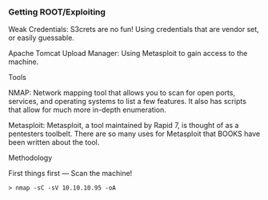 ### Getting ROOT/Exploiting

Weak Credentials: S3crets are no fun! Using credentials that are vendor set, or easily guessable.

Apache Tomcat Upload Manager: Using Metasploit to gain access to the machine.

Tools

NMAP: Network mapping tool that allows you to scan for open ports, services, and operating systems to list a few features. It also has scripts that allow for much more in-depth enumeration.

Metasploit: Metasploit, a tool maintained by Rapid 7, is thought of as a pentesters toolbelt. There are so many uses for Metasploit that BOOKS have been written about the tool.

Methodology

First things first — Scan the machine!

    > nmap -sC -sV 10.10.10.95 -oA
